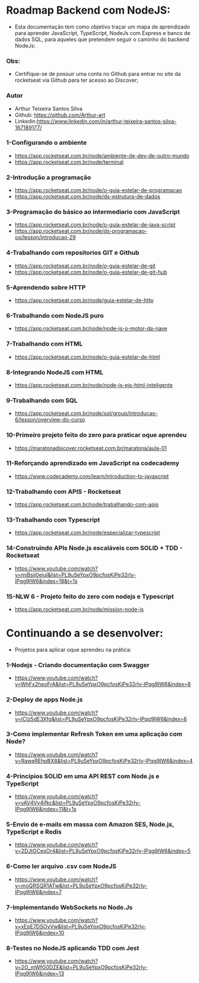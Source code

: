 # Roadmap Backend com NodeJS:
- Esta documentação tem como objetivo traçar um mapa de aprendizado para aprender JavaScript, TypeScript, NodeJs com Express e banco de dados SQL, para aqueles que pretendem seguir o caminho do backend NodeJs:

### Obs:
- Certifique-se de possuir uma conta no Github para entrar no site da rocketseat via Github para ter acesso ao Discover;

### Autor 
- Arthur Teixeira Santos Silva
- Github: https://github.com/Arthur-art
- Linkedin:https://www.linkedin.com/in/arthur-teixeira-santos-silva-167189177/


### 1-Configurando o ambiente 
- https://app.rocketseat.com.br/node/ambiente-de-dev-de-outro-mundo
- https://app.rocketseat.com.br/node/terminal
 
### 2-Introdução a programação
- https://app.rocketseat.com.br/node/o-guia-estelar-de-programacao
- https://app.rocketseat.com.br/node/ds-estrutura-de-dados

### 3-Programação do básico ao intermediario com JavaScript
- https://app.rocketseat.com.br/node/o-guia-estelar-de-java-script
- https://app.rocketseat.com.br/node/ds-programacao-oo/lesson/introducao-29

### 4-Trabalhando com repositorios GIT e Github
- https://app.rocketseat.com.br/node/o-guia-estelar-de-git
- https://app.rocketseat.com.br/node/o-guia-estelar-de-git-hub

### 5-Aprendendo sobre HTTP
- https://app.rocketseat.com.br/node/guia-estelar-de-http

### 6-Trabalhando com NodeJS puro
- https://app.rocketseat.com.br/node/node-js-o-motor-da-nave

### 7-Trabalhando com HTML
- https://app.rocketseat.com.br/node/o-guia-estelar-de-html

### 8-Integrando NodeJS com HTML
- https://app.rocketseat.com.br/node/node-js-ejs-html-inteligente

### 9-Trabalhando com SQL
- https://app.rocketseat.com.br/node/sql/group/introducao-6/lesson/overview-do-curso

### 10-Primeiro projeto feito do zero para praticar oque aprendeu
- https://maratonadiscover.rocketseat.com.br/maratona/aula-01

### 11-Reforçando aprendizado em JavaScript na codecademy
- https://www.codecademy.com/learn/introduction-to-javascript

### 12-Trabalhando com APIS - Rocketseat
- https://app.rocketseat.com.br/node/trabalhando-com-apis

### 13-Trabalhando com Typescript
- https://app.rocketseat.com.br/node/especializar-typescript

### 14-Construindo APIs Node.js escaláveis com SOLID + TDD - Rocketseat
- https://www.youtube.com/watch?v=mjBsii0eiuI&list=PL9uSeYpxO9pcfosKiPe32rIy-IPqg9IW6&index=18&t=1s

### 15-NLW 6 - Projeto feito do zero com nodejs e Typescript
- https://app.rocketseat.com.br/node/mission-node-js

# Continuando a se desenvolver:
- Projetos para aplicar oque aprendeu na prática:

### 1-Nodejs - Criando documentação com Swagger
- https://www.youtube.com/watch?v=WhFx2heoFrA&list=PL9uSeYpxO9pcfosKiPe32rIy-IPqg9IW6&index=8

### 2-Deploy de apps Node.js
- https://www.youtube.com/watch?v=ICIz5dE3Xfg&list=PL9uSeYpxO9pcfosKiPe32rIy-IPqg9IW6&index=6

### 3-Como implementar Refresh Token em uma aplicação com Node? 
- https://www.youtube.com/watch?v=RaweREhpBX8&list=PL9uSeYpxO9pcfosKiPe32rIy-IPqg9IW6&index=4

### 4-Princípios SOLID em uma API REST com Node.js e TypeScript
- https://www.youtube.com/watch?v=vAV4Vy4jfkc&list=PL9uSeYpxO9pcfosKiPe32rIy-IPqg9IW6&index=11&t=1s

### 5-Envio de e-mails em massa com Amazon SES, Node.js, TypeScript e Redis
- https://www.youtube.com/watch?v=2DJtGCesOr4&list=PL9uSeYpxO9pcfosKiPe32rIy-IPqg9IW6&index=5

### 6-Como ler arquivo .csv com NodeJS
- https://www.youtube.com/watch?v=moQRSQR1ATw&list=PL9uSeYpxO9pcfosKiPe32rIy-IPqg9IW6&index=7

### 7-Implementando WebSockets no Node.Js
- https://www.youtube.com/watch?v=xEpE7DSOvVw&list=PL9uSeYpxO9pcfosKiPe32rIy-IPqg9IW6&index=10

### 8-Testes no NodeJS aplicando TDD com Jest
- https://www.youtube.com/watch?v=2G_mWfG0DZE&list=PL9uSeYpxO9pcfosKiPe32rIy-IPqg9IW6&index=13

